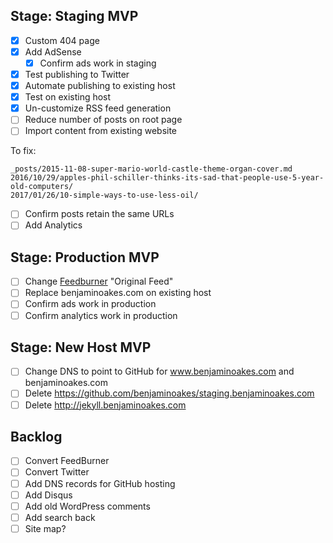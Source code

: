 ## Stage: Staging MVP

- [x] Custom 404 page
- [x] Add AdSense
  - [x] Confirm ads work in staging
- [x] Test publishing to Twitter
- [x] Automate publishing to existing host
- [x] Test on existing host
- [x] Un-customize RSS feed generation
- [ ] Reduce number of posts on root page
- [ ] Import content from existing website

To fix:

```
_posts/2015-11-08-super-mario-world-castle-theme-organ-cover.md
2016/10/29/apples-phil-schiller-thinks-its-sad-that-people-use-5-year-old-computers/
2017/01/26/10-simple-ways-to-use-less-oil/
```

- [ ] Confirm posts retain the same URLs
- [ ] Add Analytics

## Stage: Production MVP

- [ ] Change [Feedburner](https://feedburner.google.com/fb/a/myfeeds) "Original Feed"
- [ ] Replace benjaminoakes.com on existing host
- [ ] Confirm ads work in production
- [ ] Confirm analytics work in production

## Stage: New Host MVP

- [ ] Change DNS to point to GitHub for www.benjaminoakes.com and benjaminoakes.com
- [ ] Delete https://github.com/benjaminoakes/staging.benjaminoakes.com
- [ ] Delete http://jekyll.benjaminoakes.com

## Backlog

- [ ] Convert FeedBurner
- [ ] Convert Twitter
- [ ] Add DNS records for GitHub hosting
- [ ] Add Disqus
- [ ] Add old WordPress comments
- [ ] Add search back
- [ ] Site map?
